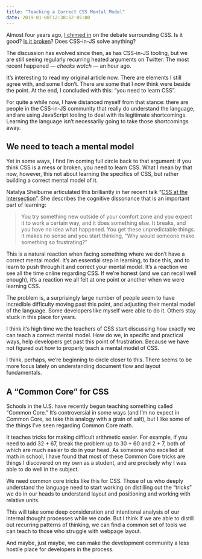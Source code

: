 ```yaml
---
title: "Teaching a Correct CSS Mental Model"
date: 2019-01-08T12:38:52-05:00
---
```


Almost four years ago, [I chimed in](/posts/2015/05/against-css-in-js/) on the debate surrounding CSS.
Is it good? [Is it broken](/posts/2017/03/css-is-not-broken/)?
Does CSS-in-JS solve anything?

The discussion has evolved since then, as has CSS-in-JS tooling,
but we are still seeing regularly recurring heated arguments on Twitter.
The most recent happened — *checks watch* — an hour ago.

It’s interesting to read my original article now.
There are elements I still agree with, and some I don’t.
There are some that I now think were beside the point.
At the end, I concluded with this: “you need to learn CSS”.

For quite a while now, I have distanced myself from that stance:
there are people in the CSS-in-JS community that really do understand the language,
and are using JavaScript tooling to deal with its legitimate shortcomings.
Learning the language isn’t necessarily going to take those shortcomings away.

## We need to teach a mental model

Yet in some ways, I find I’m coming full circle back to that argument:
if you think CSS is a mess or broken, you need to learn CSS.
What I mean by that now, however, this not about learning the specifics of CSS,
but rather building a correct mental model of it.

Natalya Shelburne articulated this brilliantly in her recent talk “[CSS at the Intersection](https://www.youtube.com/watch?v=MJVRKmA83LU)”.
She describes the cognitive dissonance that is an important part of learning:

> You try something new outside of your comfort zone and you expect it to work a certain way,
> and it does something else.
> It breaks, and you have no idea what happened.
> You get these unpredictable things.
> It makes no sense and you start thinking,
> “Why would someone make something so frustrating?”

This is a natural reaction when facing something where we don’t have a correct mental model.
It’s an essential step in learning, to face this, and to learn to push through it
and correct your mental model.
It’s a reaction we see all the time online regarding CSS.
If we’re honest (and we can recall well enough),
it’s a reaction we all felt at one point or another when we were learning CSS.

The problem is, a surprisingly large number of people seem to have incredible difficulty moving past this point,
and adjusting their mental model of the language.
Some developers like myself were able to do it.
Others stay stuck in this place for years.

I think it’s high time we the teachers of CSS start discussing how exactly we can teach a correct mental model.
How do we, in specific and practical ways, help developers get past this point of frustration.
Because we have not figured out how to properly teach a mental model of CSS.

I think, perhaps, we’re beginning to circle closer to this. There seems to be more focus lately on understanding document flow and layout fundamentals.

## A “Common Core” for CSS

Schools in the U.S. have recently begun teaching something called “Common Core.”
It’s controversial in some ways
(and I’m no expect in Common Core, so take this analogy with a grain of salt),
but I like some of the things I’ve seen regarding Common Core math.

It teaches tricks for making difficult arithmetic easier.
For example, if you need to add 32 + 67, break the problem up to 30 + 60 and 2 + 7,
both of which are much easier to do in your head.
As someone who excelled at math in school,
I have found that most of these Common Core tricks are things I discovered on my own as a student,
and are precisely why I was able to do well in the subject.

We need common core tricks like this for CSS.
Those of us who deeply understand the language need to start working on distilling out the “tricks” we do in our heads to understand layout and positioning and working with relative units.

This will take some deep consideration
and intentional analysis of our internal thought processes while we code.
But I think if we are able to distill out recurring patterns of thinking,
we can find a common set of tools we can teach to those who struggle with webpage layout.

And maybe, just maybe, we can make the development community a less hostile place for developers in the process.
